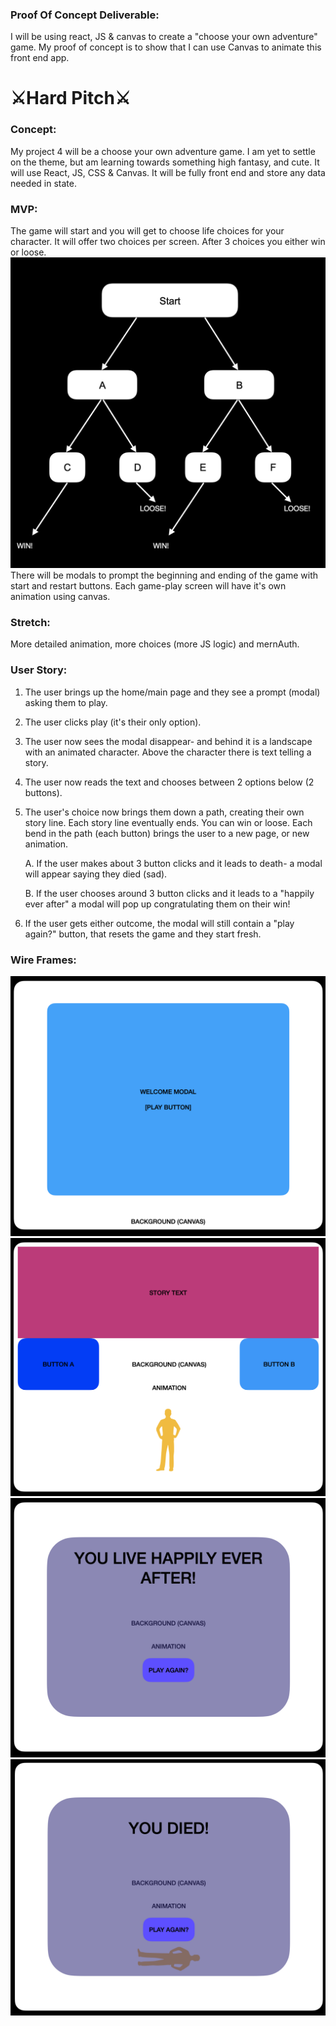 ### Proof Of Concept Deliverable:

I will be using react, JS & canvas to create a "choose your own adventure" game.
My proof of concept is to show that I can use Canvas to animate this front end app.

# ⚔️Hard Pitch⚔️

### Concept:

My project 4 will be a choose your own adventure game. I am yet to settle on the theme, but am learning towards something high fantasy, and cute. It will use
React, JS, CSS & Canvas. It will be fully front end and store any data needed in
state.

### MVP:

The game will start and you will get to choose life choices for your character.
It will offer two choices per screen. After 3 choices you either win or loose.
![choices_tree](./imgs/choices.png)
There will be modals to prompt the beginning and ending of the game with start and restart buttons. Each game-play screen will have it's own animation using canvas.

### Stretch:

More detailed animation, more choices (more JS logic) and mernAuth.

### User Story:

1. The user brings up the home/main page and they see a
   prompt (modal) asking them to play.

2. The user clicks play (it's their only option).

3. The user now sees the modal disappear- and behind it is a landscape with an animated
   character. Above the character there is text telling a story.

4. The user now reads the text and chooses between 2 options below (2 buttons).

5. The user's choice now brings them down a path, creating their own story line. Each story line eventually ends. You can win or loose. Each bend in the path (each button) brings the user to a
   new page, or new animation.

   A. If the user makes about 3 button clicks and it leads to death- a modal will
   appear saying they died (sad).

   B. If the user chooses around 3 button clicks and it leads to a "happily ever
   after" a modal will pop up congratulating them on their win!

6. If the user gets either outcome, the modal will still contain a "play again?" button, that
   resets the game and they start fresh.

### Wire Frames:

![WelcomePg](./imgs/WF-ONE.png)
![GamePg](./imgs/WF-TWO.png)
![WinPg](./imgs/WF-THREE.png)
![LoosePg](./imgs/WF-FOUR.png)
